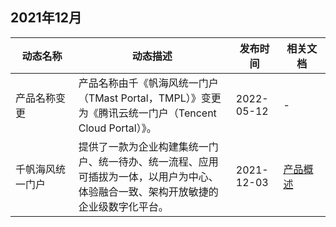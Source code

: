 ## 2021年12月

<table >
<thead>
<tr>
<th width="20%">动态名称</th>
<th width="50%">动态描述</th> 
<th width="15%">发布时间</th>
<th width="15%">相关文档</th>
</tr>
</thead>
<tbody>
<tr>
<td>产品名称变更</td>
<td >产品名称由千《帆海风统一门户（TMast Portal，TMPL）》变更为《腾讯云统一门户（Tencent Cloud Portal）》。</td>
<td>2022-05-12</td>
<td>-</a></td>
</tr>
<tr>
<td>千帆海风统一门户</td>
<td >提供了一款为企业构建集统一门户、统一待办、统一流程、应用可插拔为一体，以用户为中心、体验融合一致、架构开放敏捷的企业级数字化平台。</td>
<td>2021-12-03</td>
<td><a href="https://cloud.tencent.com/document/product/1538/65076">产品概述</a></td>
</tr>
</tbody></table>
